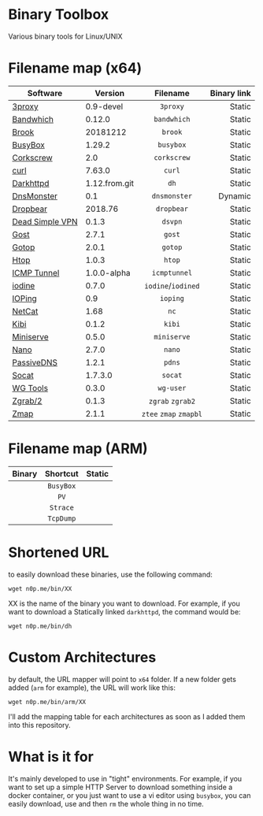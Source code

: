 
# Binary Toolbox

Various binary tools for Linux/UNIX

# Filename map (x64)

|   Software                                                | Version        |Filename               | Binary link   |
| ----------------------------------------------------------|----------------|:---------------------:| -------------:|
| [3proxy](https://github.com/z3APA3A/3proxy)               |0.9-devel       | `3proxy`              |  Static       |
| [Bandwhich](https://github.com/imsnif/bandwhich)          |0.12.0          | `bandwhich`           |  Static       |
| [Brook](https://github.com/txthinking/brook)              |20181212        | `brook`               |  Static       |
| [BusyBox](https://busybox.net)                            |1.29.2          | `busybox`             |  Static       |
| [Corkscrew](https://github.com/bryanpkc/corkscrew)        |2.0             | `corkscrew`           |  Static       |
| [curl](https://github.com/curl/curl)                      |7.63.0          | `curl`                |  Static       |
| [Darkhttpd](https://github.com/ryanmjacobs/darkhttpd)     |1.12.from.git   | `dh`                  |  Static       |
| [DnsMonster](https://github.com/mosajjal/dnsmonster)      |0.1             | `dnsmonster`          |  Dynamic      |
| [Dropbear](https://github.com/mkj/dropbear)               |2018.76         | `dropbear`            |  Static       |
| [Dead Simple VPN](https://github.com/jedisct1/dsvpn)      |0.1.3           | `dsvpn`               |  Static       |
| [Gost](https://github.com/ginuerzh/gost)                  |2.7.1           | `gost`                |  Static       |
| [Gotop](https://github.com/cjbassi/gotop)                 |2.0.1           | `gotop`               |  Static       |
| [Htop](https://hisham.hm/htop/)                           |1.0.3           | `htop`                |  Static       |
| [ICMP Tunnel](https://github.com/DhavalKapil/icmptunnel)  |1.0.0-alpha     | `icmptunnel`          |  Static       |
| [iodine](https://github.com/yarrick/iodine)               |0.7.0           | `iodine`/`iodined`    |  Static       |
| [IOPing](https://github.com/koct9i/ioping)                |0.9             | `ioping`              |  Static       |
| [NetCat](https://www.freebsd.org/cgi/man.cgi?query=netcat)|1.68            | `nc`                  |  Static       |
| [Kibi](https://github.com/ilai-deutel/kibi)               |0.1.2           | `kibi`                |  Static       |
| [Miniserve](https://github.com/svenstaro/miniserve)       |0.5.0           | `miniserve`           |  Static       |
| [Nano](https://www.nano-editor.org/)                      |2.7.0           | `nano`                |  Static       |
| [PassiveDNS](https://github.com/gamelinux/passivedns)     |1.2.1           | `pdns`                |  Static       |
| [Socat](http://www.dest-unreach.org/socat/)               |1.7.3.0         | `socat`               |  Static       |
| [WG Tools](https://github.com/WireGuard/wireguard-tools)  |0.3.0           | `wg-user`             |  Static       |
| [Zgrab/2](https://github.com/zmap/zgrab2)                 |0.1.3           | `zgrab` `zgrab2`      |  Static       |
| [Zmap](https://github.com/zmap/zmap)                      |2.1.1           | `ztee` `zmap` `zmapbl`|  Static       |



# Filename map (ARM)

|   Binary      |   Shortcut    |Static     |
| ------------- |:-------------:| -----:|
|                | `BusyBox`       |                | `bb` |<ul><li>[x] </li>  |
|                | `PV`      |                | `pv`      |<ul><li>[x] </li>  |
|                | `Strace` |                | `st`      |<ul><li>[x] </li>  |
|                | `TcpDump`      |                | `td`      |<ul><li>[x] </li>  |

# Shortened URL

to easily download these binaries, use the following command:

`wget n0p.me/bin/XX`

XX is the name of the binary you want to download. For example, if you want to download a  Statically linked `darkhttpd`, the command would be:

`wget n0p.me/bin/dh`

# Custom Architectures

by default, the URL mapper will point to `x64` folder. If a new folder gets added (`arm` for example), the URL will work like this:

`wget n0p.me/bin/arm/XX`

I'll add the mapping table for each architectures as soon as I added them into this repository.

# What is it for

It's mainly developed to use in "tight" environments. For example, if you want to set up a simple HTTP Server to download something inside a docker container, or you just want to use a vi editor using `busybox`, you can easily download, use and then `rm` the whole thing in no time.
